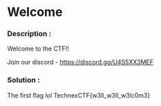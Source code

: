 # Welcome 

### Description :
Welcome to the CTF!!

Join our discord - https://discord.gg/U4S5XX3MEF

### Solution :
The first flag lol
TechnexCTF{w3ll_w3ll_w3lc0m3}
